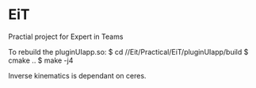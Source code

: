 # EiT
Practial project for Expert in Teams




To rebuild the pluginUIapp.so:
$ cd /<PathToGit>/Eit/Practical/EiT/pluginUIapp/build
$ cmake ..
$ make -j4




Inverse kinematics is dependant on ceres. 

